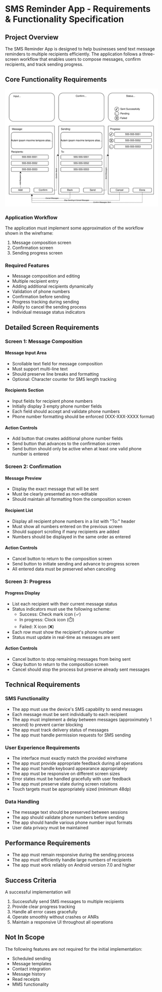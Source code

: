 # SMS Reminder App - Requirements & Functionality Specification

## Project Overview
The SMS Reminder App is designed to help businesses send text message reminders to multiple recipients efficiently. The application follows a three-screen workflow that enables users to compose messages, confirm recipients, and track sending progress.

## Core Functionality Requirements

![App wireframe including all three screens and their actions](wireframe.svg "Wireframe")

### Application Workflow
The application must implement some approximation of the workflow shown in the wireframe:
1. Message composition screen
2. Confirmation screen
3. Sending progress screen

### Required Features
- Message composition and editing
- Multiple recipient entry
- Adding additional recipients dynamically
- Validation of phone numbers
- Confirmation before sending
- Progress tracking during sending
- Ability to cancel the sending process
- Individual message status indicators

## Detailed Screen Requirements

### Screen 1: Message Composition

#### Message Input Area
- Scrollable text field for message composition
- Must support multi-line text
- Should preserve line breaks and formatting
- Optional: Character counter for SMS length tracking

#### Recipients Section
- Input fields for recipient phone numbers
- Initially display 3 empty phone number fields
- Each field should accept and validate phone numbers
- Phone number formatting should be enforced (XXX-XXX-XXXX format)

#### Action Controls
- Add button that creates additional phone number fields
- Send button that advances to the confirmation screen
- Send button should only be active when at least one valid phone number is entered

### Screen 2: Confirmation

#### Message Preview
- Display the exact message that will be sent
- Must be clearly presented as non-editable
- Should maintain all formatting from the composition screen

#### Recipient List
- Display all recipient phone numbers in a list with "To:" header
- Must show all numbers entered on the previous screen
- Should support scrolling if many recipients are added
- Numbers should be displayed in the same order as entered

#### Action Controls
- Cancel button to return to the composition screen
- Send button to initiate sending and advance to progress screen
- All entered data must be preserved when canceling

### Screen 3: Progress

#### Progress Display
- List each recipient with their current message status
- Status indicators must use the following scheme:
    - Success: Check mark icon (✓)
    - In progress: Clock icon (⏱️)
    - Failed: X icon (❌)
- Each row must show the recipient's phone number
- Status must update in real-time as messages are sent

#### Action Controls
- Cancel button to stop remaining messages from being sent
- Okay button to return to the composition screen
- Cancel should stop the process but preserve already sent messages

## Technical Requirements

### SMS Functionality
- The app must use the device's SMS capability to send messages
- Each message must be sent individually to each recipient
- The app must implement a delay between messages (approximately 1 second) to prevent carrier blocking
- The app must track delivery status of messages
- The app must handle permission requests for SMS sending

### User Experience Requirements
- The interface must exactly match the provided wireframe
- The app must provide appropriate feedback during all operations
- The app must handle keyboard appearance appropriately
- The app must be responsive on different screen sizes
- Error states must be handled gracefully with user feedback
- The app must preserve state during screen rotations
- Touch targets must be appropriately sized (minimum 48dp)

### Data Handling
- The message text should be preserved between sessions
- The app should validate phone numbers before sending
- The app should handle various phone number input formats
- User data privacy must be maintained

## Performance Requirements
- The app must remain responsive during the sending process
- The app must efficiently handle large numbers of recipients
- The app must work reliably on Android version 7.0 and higher

## Success Criteria
A successful implementation will
1. Successfully send SMS messages to multiple recipients
2. Provide clear progress tracking
3. Handle all error cases gracefully
4. Operate smoothly without crashes or ANRs
5. Maintain a responsive UI throughout all operations

## Not In Scope
The following features are not required for the initial implementation:
- Scheduled sending
- Message templates
- Contact integration
- Message history
- Read receipts
- MMS functionality
